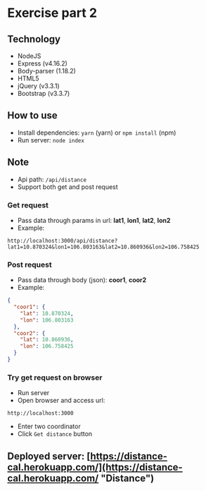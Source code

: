 # Exercise part 2

## Technology

* NodeJS
* Express (v4.16.2)
* Body-parser (1.18.2)
* HTML5
* jQuery (v3.3.1)
* Bootstrap (v3.3.7)

## How to use

* Install dependencies: `yarn` (yarn) or `npm install` (npm)
* Run server: `node index`

## Note

* Api path: `/api/distance`
* Support both get and post request

### Get request

* Pass data through params in url: **lat1**, **lon1**, **lat2**, **lon2**
* Example:

```url
http://localhost:3000/api/distance?lat1=10.870324&lon1=106.803163&lat2=10.860936&lon2=106.758425
```

### Post request

* Pass data through body (json): **coor1**, **coor2**
* Example:

```json
{
  "coor1": {
    "lat": 10.870324,
    "lon": 106.803163
  },
  "coor2": {
    "lat": 10.860936,
    "lon": 106.758425
  }
}
```

### Try get request on browser

* Run server
* Open browser and access url:

```url
http://localhost:3000
```

* Enter two coordinator
* Click `Get distance` button

## Deployed server: [https://distance-cal.herokuapp.com/](https://distance-cal.herokuapp.com/ "Distance")
